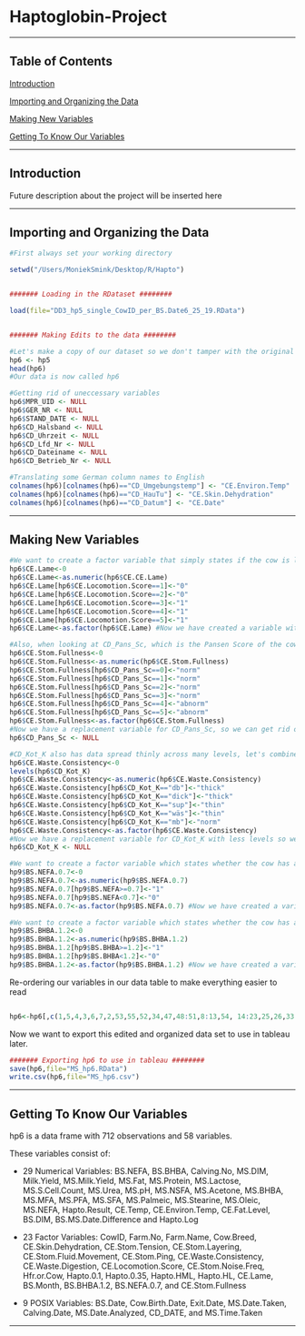 # Haptoglobin-Project
----------
## Table of Contents  
[Introduction](#introduction)  

[Importing and Organizing the Data](#importing-and-organizing-the-data)

[Making New Variables](#making-new-variables)  

[Getting To Know Our Variables](#getting-to-know-our-variables)



--------
## Introduction

Future description about the project will be inserted here

--------
## Importing and Organizing the Data

```r
#First always set your working directory

setwd("/Users/MoniekSmink/Desktop/R/Hapto")


####### Loading in the RDataset ########

load(file="DD3_hp5_single_CowID_per_BS.Date6_25_19.RData")


####### Making Edits to the data ########

#Let's make a copy of our dataset so we don't tamper with the original
hp6 <- hp5
head(hp6) 
#Our data is now called hp6

#Getting rid of uneccessary variables
hp6$MPR_UID <- NULL
hp6$GER_NR <- NULL
hp6$STAND_DATE <- NULL
hp6$CD_Halsband <- NULL
hp6$CD_Uhrzeit <- NULL
hp6$CD_Lfd_Nr <- NULL
hp6$CD_Dateiname <- NULL
hp6$CD_Betrieb_Nr <- NULL

#Translating some German column names to English
colnames(hp6)[colnames(hp6)=="CD_Umgebungstemp"] <- "CE.Environ.Temp"
colnames(hp6)[colnames(hp6)=="CD_HauTu"] <- "CE.Skin.Dehydration"
colnames(hp6)[colnames(hp6)=="CD_Datum"] <- "CE.Date"
```

--------
## Making New Variables
```r
#We want to create a factor variable that simply states if the cow is lame or not
hp6$CE.Lame<-0
hp6$CE.Lame<-as.numeric(hp6$CE.CE.Lame)
hp6$CE.Lame[hp6$CE.Locomotion.Score==1]<-"0"
hp6$CE.Lame[hp6$CE.Locomotion.Score==2]<-"0"
hp6$CE.Lame[hp6$CE.Locomotion.Score==3]<-"1"
hp6$CE.Lame[hp6$CE.Locomotion.Score==4]<-"1"
hp6$CE.Lame[hp6$CE.Locomotion.Score==5]<-"1"
hp6$CE.Lame<-as.factor(hp6$CE.Lame) #Now we have created a variable with a 1 for lame, and a 0 for not

#Also, when looking at CD_Pans_Sc, which is the Pansen Score of the cows, we notice that the data is spread very thinly among many different levels. Let's combine a few of them in a new variable
hp6$CE.Stom.Fullness<-0
hp6$CE.Stom.Fullness<-as.numeric(hp6$CE.Stom.Fullness)
hp6$CE.Stom.Fullness[hp6$CD_Pans_Sc==0]<-"norm"
hp6$CE.Stom.Fullness[hp6$CD_Pans_Sc==1]<-"norm"
hp6$CE.Stom.Fullness[hp6$CD_Pans_Sc==2]<-"norm"
hp6$CE.Stom.Fullness[hp6$CD_Pans_Sc==3]<-"norm"
hp6$CE.Stom.Fullness[hp6$CD_Pans_Sc==4]<-"abnorm"
hp6$CE.Stom.Fullness[hp6$CD_Pans_Sc==5]<-"abnorm"
hp6$CE.Stom.Fullness<-as.factor(hp6$CE.Stom.Fullness) 
#Now we have a replacement variable for CD_Pans_Sc, so we can get rid of the old one
hp6$CD_Pans_Sc <- NULL

#CD_Kot_K also has data spread thinly across many levels, let's combine a few in a new variable
hp6$CE.Waste.Consistency<-0
levels(hp6$CD_Kot_K)
hp6$CE.Waste.Consistency<-as.numeric(hp6$CE.Waste.Consistency)
hp6$CE.Waste.Consistency[hp6$CD_Kot_K=="db"]<-"thick"
hp6$CE.Waste.Consistency[hp6$CD_Kot_K=="dick"]<-"thick"
hp6$CE.Waste.Consistency[hp6$CD_Kot_K=="sup"]<-"thin"
hp6$CE.Waste.Consistency[hp6$CD_Kot_K=="wäs"]<-"thin"
hp6$CE.Waste.Consistency[hp6$CD_Kot_K=="mb"]<-"norm"
hp6$CE.Waste.Consistency<-as.factor(hp6$CE.Waste.Consistency) 
#Now we have a replacement variable for CD_Kot_K with less levels so we can get rid of the old one
hp6$CD_Kot_K <- NULL

#We want to create a factor variable which states whether the cow has a low or high NEFA level in their blood with a cutoff value of 0.7 ng/mL
hp9$BS.NEFA.0.7<-0
hp9$BS.NEFA.0.7<-as.numeric(hp9$BS.NEFA.0.7)
hp9$BS.NEFA.0.7[hp9$BS.NEFA>=0.7]<-"1"
hp9$BS.NEFA.0.7[hp9$BS.NEFA<0.7]<-"0"
hp9$BS.NEFA.0.7<-as.factor(hp9$BS.NEFA.0.7) #Now we have created a variable with a 1 for a NEFA level above 0.7, and a 0 for below 0.7

#We want to create a factor variable which states whether the cow has a low or high BHBA level in their blood with a cutoff value of 1.2 ng/mL
hp9$BS.BHBA.1.2<-0
hp9$BS.BHBA.1.2<-as.numeric(hp9$BS.BHBA.1.2)
hp9$BS.BHBA.1.2[hp9$BS.BHBA>=1.2]<-"1"
hp9$BS.BHBA.1.2[hp9$BS.BHBA<1.2]<-"0"
hp9$BS.BHBA.1.2<-as.factor(hp9$BS.BHBA.1.2) #Now we have created a variable with a 1 for a BHBA level above 1.2, and a 0 for below 1.2
```
Re-ordering our variables in our data table to make everything easier to read
```r

hp6<-hp6[,c(1,5,4,3,6,7,2,53,55,52,34,47,48:51,8:13,54, 14:23,25,26,33,24,27:32,35:43,57,46,58,44,45,56)]
```
Now we want to export this edited and organized data set to use in tableau later.
```r
####### Exporting hp6 to use in tableau ########
save(hp6,file="MS_hp6.RData")
write.csv(hp6,file="MS_hp6.csv")

```
-------
## Getting To Know Our Variables

hp6 is a data frame with 712 observations and 58 variables. 

These variables consist of:
- 29 Numerical Variables: 
      BS.NEFA, BS.BHBA, Calving.No, MS.DIM, Milk.Yield, MS.Milk.Yield, MS.Fat, MS.Protein, MS.Lactose, MS.S.Cell.Count, MS.Urea, MS.pH, MS.NSFA, MS.Acetone, MS.BHBA, MS.MFA, MS.PFA, MS.SFA, MS.Palmeic, MS.Stearine, MS.Oleic, MS.NEFA, Hapto.Result, CE.Temp, CE.Environ.Temp, CE.Fat.Level, BS.DIM, BS.MS.Date.Difference and Hapto.Log
      
- 23 Factor Variables: 
      CowID, Farm.No, Farm.Name, Cow.Breed, CE.Skin.Dehydration, CE.Stom.Tension, CE.Stom.Layering, CE.Stom.Fluid.Movement, CE.Stom.Ping, CE.Waste.Consistency, CE.Waste.Digestion, CE.Locomotion.Score, CE.Stom.Noise.Freq, Hfr.or.Cow, Hapto.0.1, Hapto.0.35, Hapto.HML, Hapto.HL, CE.Lame, BS.Month, BS.BHBA.1.2, BS.NEFA.0.7, and CE.Stom.Fullness
      
- 9 POSIX Variables: 
      BS.Date, Cow.Birth.Date, Exit.Date, MS.Date.Taken, Calving.Date, MS.Date.Analyzed, CD_DATE, and MS.Time.Taken   
      
-------
